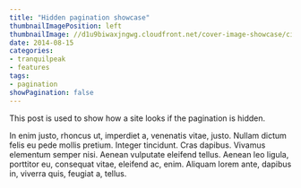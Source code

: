 ```yaml
---
title: "Hidden pagination showcase"
thumbnailImagePosition: left
thumbnailImage: //d1u9biwaxjngwg.cloudfront.net/cover-image-showcase/city-750.jpg
date: 2014-08-15
categories:
- tranquilpeak
- features
tags:
- pagination
showPagination: false
---
```


This post is used to show how a site looks if the pagination is hidden.
<!--more-->

In enim justo, rhoncus ut, imperdiet a, venenatis vitae, justo. Nullam dictum felis eu pede mollis pretium. Integer tincidunt. Cras dapibus. Vivamus elementum semper nisi. Aenean vulputate eleifend tellus. Aenean leo ligula, porttitor eu, consequat vitae, eleifend ac, enim. Aliquam lorem ante, dapibus in, viverra quis, feugiat a, tellus.
